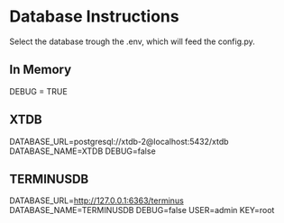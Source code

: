 # Database Instructions

Select the database trough the .env, which will feed the config.py.

## In Memory
DEBUG = TRUE

## XTDB
DATABASE_URL=postgresql://xtdb-2@localhost:5432/xtdb
DATABASE_NAME=XTDB
DEBUG=false

## TERMINUSDB
DATABASE_URL=http://127.0.0.1:6363/terminus
DATABASE_NAME=TERMINUSDB
DEBUG=false
USER=admin
KEY=root